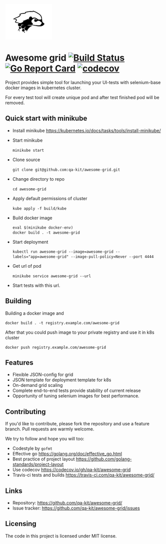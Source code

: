 ![Awesome grid logo](https://raw.githubusercontent.com/qa-kit/awesome-grid/master/doc/assets/logo.png)

# Awesome grid [![Build Status](https://travis-ci.com/qa-kit/awesome-grid.svg?branch=master)](https://travis-ci.com/qa-kit/awesome-grid) [![Go Report Card](https://goreportcard.com/badge/github.com/qa-kit/awesome-grid)](https://goreportcard.com/report/github.com/qa-kit/awesome-grid) [![codecov](https://codecov.io/gh/qa-kit/awesome-grid/branch/master/graph/badge.svg)](https://codecov.io/gh/qa-kit/awesome-grid)

Project provides simple tool for launching your UI-tests with selenium-base docker images in kubernetes cluster.

For every test tool will create unique pod and after test finished pod will be removed.

## Quick start with minikube
* Install minikube https://kubernetes.io/docs/tasks/tools/install-minikube/
* Start minikube

  `minikube start`
* Clone source

  `git clone git@github.com:qa-kit/awesome-grid.git`
* Change directory to repo

  `cd awesome-grid`
* Apply default permissions of cluster

  `kube apply -f build/kube`
* Build docker image

  ```
  eval $(minikube docker-env)
  docker build . -t awesome-grid
  ```
* Start deployment

  ```
  kubectl run awesome-grid --image=awesome-grid --labels="app=awesome-grid" --image-pull-policy=Never --port 4444
  ```
* Get url of pod

  `minikube service awesome-grid --url`
* Start tests with this url.

## Building
Building a docker image and
```
docker build . -t registry.example.com/awesome-grid
```
After that you could push image to your private registry and use it in k8s cluster
```
docker push registry.example.com/awesome-grid
```

## Features
* Flexible JSON-config for grid
* JSON template for deployment template for k8s
* On-demand grid scaling
* Complete end-to-end tests provide stability of current release
* Opportunity of tuning selenium images for best performance.

## Contributing
If you'd like to contribute, please fork the repository and use a feature branch. Pull requests are warmly welcome.

We try to follow and hope you will too:
* Codestyle by `gofmt`
* Effective go https://golang.org/doc/effective_go.html
* Best practice of project layout https://github.com/golang-standards/project-layout
* Use codecov https://codecov.io/gh/qa-kit/awesome-grid
* Travis-ci tests and builds https://travis-ci.com/qa-kit/awesome-grid/

## Links

- Repository: https://github.com/qa-kit/awesome-grid/
- Issue tracker: https://github.com/qa-kit/awesome-grid/issues

## Licensing

The code in this project is licensed under MIT license.
